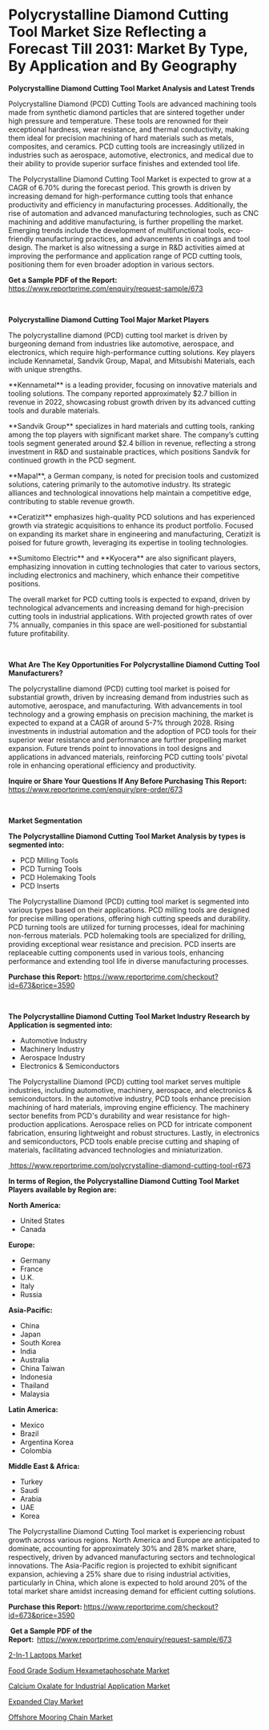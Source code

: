 <p><h1>Polycrystalline Diamond Cutting Tool Market Size Reflecting a Forecast Till 2031: Market By Type, By Application and By Geography</h1></p><p><strong>Polycrystalline Diamond Cutting Tool Market Analysis and Latest Trends</strong></p>
<p><p>Polycrystalline Diamond (PCD) Cutting Tools are advanced machining tools made from synthetic diamond particles that are sintered together under high pressure and temperature. These tools are renowned for their exceptional hardness, wear resistance, and thermal conductivity, making them ideal for precision machining of hard materials such as metals, composites, and ceramics. PCD cutting tools are increasingly utilized in industries such as aerospace, automotive, electronics, and medical due to their ability to provide superior surface finishes and extended tool life.</p><p>The Polycrystalline Diamond Cutting Tool Market is expected to grow at a CAGR of 6.70% during the forecast period. This growth is driven by increasing demand for high-performance cutting tools that enhance productivity and efficiency in manufacturing processes. Additionally, the rise of automation and advanced manufacturing technologies, such as CNC machining and additive manufacturing, is further propelling the market. Emerging trends include the development of multifunctional tools, eco-friendly manufacturing practices, and advancements in coatings and tool design. The market is also witnessing a surge in R&D activities aimed at improving the performance and application range of PCD cutting tools, positioning them for even broader adoption in various sectors.</p></p>
<p><strong>Get a Sample PDF of the Report:&nbsp;</strong> <a href="https://www.reportprime.com/enquiry/request-sample/673">https://www.reportprime.com/enquiry/request-sample/673</a></p>
<p>&nbsp;</p>
<p><strong>Polycrystalline Diamond Cutting Tool Major Market Players</strong></p>
<p><p>The polycrystalline diamond (PCD) cutting tool market is driven by burgeoning demand from industries like automotive, aerospace, and electronics, which require high-performance cutting solutions. Key players include Kennametal, Sandvik Group, Mapal, and Mitsubishi Materials, each with unique strengths.</p><p>**Kennametal** is a leading provider, focusing on innovative materials and tooling solutions. The company reported approximately $2.7 billion in revenue in 2022, showcasing robust growth driven by its advanced cutting tools and durable materials.</p><p>**Sandvik Group** specializes in hard materials and cutting tools, ranking among the top players with significant market share. The company’s cutting tools segment generated around $2.4 billion in revenue, reflecting a strong investment in R&D and sustainable practices, which positions Sandvik for continued growth in the PCD segment.</p><p>**Mapal**, a German company, is noted for precision tools and customized solutions, catering primarily to the automotive industry. Its strategic alliances and technological innovations help maintain a competitive edge, contributing to stable revenue growth.</p><p>**Ceratizit** emphasizes high-quality PCD solutions and has experienced growth via strategic acquisitions to enhance its product portfolio. Focused on expanding its market share in engineering and manufacturing, Ceratizit is poised for future growth, leveraging its expertise in tooling technologies.</p><p>**Sumitomo Electric** and **Kyocera** are also significant players, emphasizing innovation in cutting technologies that cater to various sectors, including electronics and machinery, which enhance their competitive positions. </p><p>The overall market for PCD cutting tools is expected to expand, driven by technological advancements and increasing demand for high-precision cutting tools in industrial applications. With projected growth rates of over 7% annually, companies in this space are well-positioned for substantial future profitability.</p></p>
<p>&nbsp;</p>
<p><strong>What Are The Key Opportunities For Polycrystalline Diamond Cutting Tool Manufacturers?</strong></p>
<p><p>The polycrystalline diamond (PCD) cutting tool market is poised for substantial growth, driven by increasing demand from industries such as automotive, aerospace, and manufacturing. With advancements in tool technology and a growing emphasis on precision machining, the market is expected to expand at a CAGR of around 5-7% through 2028. Rising investments in industrial automation and the adoption of PCD tools for their superior wear resistance and performance are further propelling market expansion. Future trends point to innovations in tool designs and applications in advanced materials, reinforcing PCD cutting tools’ pivotal role in enhancing operational efficiency and productivity.</p></p>
<p><strong>Inquire or Share Your Questions If Any Before Purchasing This Report:</strong> <a href="https://www.reportprime.com/enquiry/pre-order/673">https://www.reportprime.com/enquiry/pre-order/673</a></p>
<p>&nbsp;</p>
<p><strong>Market Segmentation</strong></p>
<p><strong>The Polycrystalline Diamond Cutting Tool Market Analysis by types is segmented into:</strong></p>
<p><ul><li>PCD Milling Tools</li><li>PCD Turning Tools</li><li>PCD Holemaking Tools</li><li>PCD Inserts</li></ul></p>
<p><p>The Polycrystalline Diamond (PCD) cutting tool market is segmented into various types based on their applications. PCD milling tools are designed for precise milling operations, offering high cutting speeds and durability. PCD turning tools are utilized for turning processes, ideal for machining non-ferrous materials. PCD holemaking tools are specialized for drilling, providing exceptional wear resistance and precision. PCD inserts are replaceable cutting components used in various tools, enhancing performance and extending tool life in diverse manufacturing processes.</p></p>
<p><strong>Purchase this Report:&nbsp;</strong><a href="https://www.reportprime.com/checkout?id=673&price=3590">https://www.reportprime.com/checkout?id=673&price=3590</a></p>
<p>&nbsp;</p>
<p><strong>The Polycrystalline Diamond Cutting Tool Market Industry Research by Application is segmented into:</strong></p>
<p><ul><li>Automotive Industry</li><li>Machinery Industry</li><li>Aerospace Industry</li><li>Electronics & Semiconductors</li></ul></p>
<p><p>The Polycrystalline Diamond (PCD) cutting tool market serves multiple industries, including automotive, machinery, aerospace, and electronics & semiconductors. In the automotive industry, PCD tools enhance precision machining of hard materials, improving engine efficiency. The machinery sector benefits from PCD's durability and wear resistance for high-production applications. Aerospace relies on PCD for intricate component fabrication, ensuring lightweight and robust structures. Lastly, in electronics and semiconductors, PCD tools enable precise cutting and shaping of materials, facilitating advanced technologies and miniaturization.</p></p>
<p><a href="https://www.reportprime.com/polycrystalline-diamond-cutting-tool-r673">&nbsp;https://www.reportprime.com/polycrystalline-diamond-cutting-tool-r673</a></p>
<p><strong>In terms of Region, the Polycrystalline Diamond Cutting Tool Market Players available by Region are:</strong></p>
<p>
    <p> <strong> North America: </strong>
        <ul>
            <li>United States</li>
            <li>Canada</li>
        </ul>
        </p> 
    <p> <strong> Europe: </strong>
        <ul>
            <li>Germany</li>
            <li>France</li>
            <li>U.K.</li>
            <li>Italy</li>
            <li>Russia</li>
        </ul>
        </p> 
    <p> <strong> Asia-Pacific: </strong>
        <ul>
            <li>China</li>
            <li>Japan</li>
            <li>South Korea</li>
            <li>India</li>
            <li>Australia</li>
            <li>China Taiwan</li>
            <li>Indonesia</li>
            <li>Thailand</li>
            <li>Malaysia</li>
        </ul>
        </p> 
    <p> <strong> Latin America: </strong>
        <ul>
            <li>Mexico</li>
            <li>Brazil</li>
            <li>Argentina Korea</li>
            <li>Colombia</li>
        </ul>
        </p> 
    <p> <strong> Middle East & Africa: </strong>
        <ul>
            <li>Turkey</li>
            <li>Saudi</li>
            <li>Arabia</li>
            <li>UAE</li>
            <li>Korea</li>
        </ul>
    </p>
    </p>
<p><p>The Polycrystalline Diamond Cutting Tool market is experiencing robust growth across various regions. North America and Europe are anticipated to dominate, accounting for approximately 30% and 28% market share, respectively, driven by advanced manufacturing sectors and technological innovations. The Asia-Pacific region is projected to exhibit significant expansion, achieving a 25% share due to rising industrial activities, particularly in China, which alone is expected to hold around 20% of the total market share amidst increasing demand for efficient cutting solutions.</p></p>
<p><strong>Purchase this Report: </strong><a href="https://www.reportprime.com/checkout?id=673&price=3590">https://www.reportprime.com/checkout?id=673&price=3590</a></p>
<p>&nbsp;<strong>Get a Sample PDF of the Report:&nbsp;&nbsp;</strong><a href="https://www.reportprime.com/enquiry/request-sample/673">https://www.reportprime.com/enquiry/request-sample/673</a></p>
<p><strong></strong></p>
<p><p><a href="https://www.linkedin.com/pulse/2-in-1-laptops-market-trends-analysis-opportunities-challenges-zvenf?trackingId=WILd8FXhQNiW3OfSDl4mQw%3D%3D">2-In-1 Laptops Market</a></p><p><a href="https://issuu.com/reportprime-2/docs/food-grade-sodium-hexametaphosphate_bd189c30dc7f55">Food Grade Sodium Hexametaphosphate Market</a></p><p><a href="https://issuu.com/reportprime-2/docs/calcium-oxalate-for-industrial-appl_fc9bbf0790b503">Calcium Oxalate for Industrial Application Market</a></p><p><a href="https://medium.com/@bon-bar/global-expanded-clay-market-sector-2024-2031-market-metrics-and-market-strategic-insights-fbe67cc50f1a">Expanded Clay Market</a></p><p><a href="https://medium.com/@jsksk366/emerging-trends-in-offshore-mooring-chain-market-global-outlook-and-future-prospects-from-55ce037c95ce">Offshore Mooring Chain Market</a></p></p>